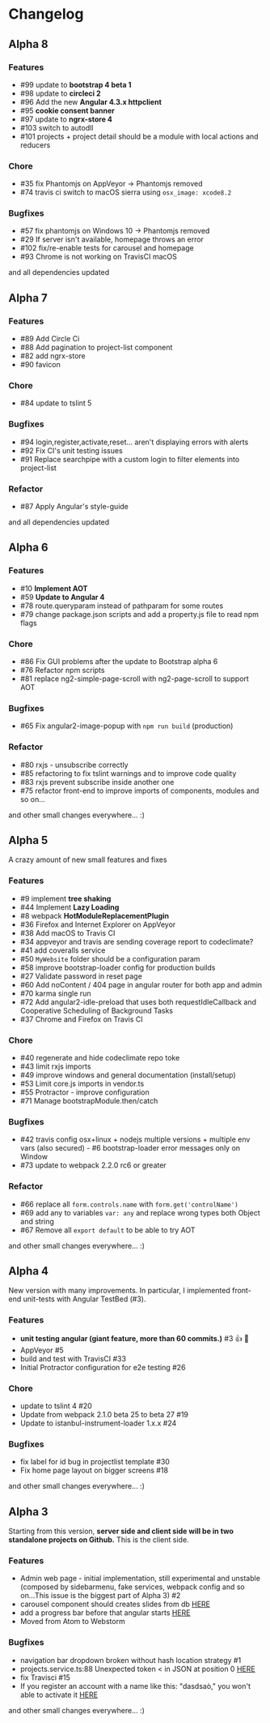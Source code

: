 # Changelog

## Alpha 8

### **Features**
- #99 update to **bootstrap 4 beta 1**
- #98 update to **circleci 2**
- #96 Add the new **Angular 4.3.x httpclient**
- #95 **cookie consent banner**
- #97 update to **ngrx-store 4**
- #103 switch to autodll
- #101 projects + project detail should be a module with local actions and reducers

### **Chore**
- #35 fix Phantomjs on AppVeyor -> Phantomjs removed
- #74 travis ci switch to macOS sierra using `osx_image: xcode8.2`

### **Bugfixes**
- #57 fix phantomjs on Windows 10 -> Phantomjs removed
- #29 If server isn't available, homepage throws an error
- #102 fix/re-enable tests for carousel and homepage
- #93 Chrome is not working on TravisCI macOS

and all dependencies updated


## Alpha 7

### **Features**
- #89 Add Circle Ci
- #88 Add pagination to project-list component
- #82 add ngrx-store
- #90 favicon

### **Chore**
- #84 update to tslint 5

### **Bugfixes**
- #94 login,register,activate,reset... aren't displaying errors with alerts
- #92 Fix CI's unit testing issues
- #91 Replace searchpipe with a custom login to filter elements into project-list

### **Refactor**
- #87 Apply Angular's style-guide

and all dependencies updated


## Alpha 6

### **Features**
- #10 **Implement AOT**
- #59 **Update to Angular 4**
- #78 route.queryparam instead of pathparam for some routes
- #79 change package.json scripts and add a property.js file to read npm flags

### **Chore**
- #86 Fix GUI problems after the update to Bootstrap alpha 6
- #76 Refactor npm scripts
- #81 replace ng2-simple-page-scroll with ng2-page-scroll to support AOT

### **Bugfixes**
- #65 Fix angular2-image-popup with `npm run build` (production)

### **Refactor**
- #80 rxjs - unsubscribe correctly
- #85 refactoring to fix tslint warnings and to improve code quality
- #83 rxjs prevent subscribe inside another one
- #75 refactor front-end to improve imports of components, modules and so on...

and other small changes everywhere... :)


## Alpha 5

A crazy amount of new small features and fixes

### **Features**
- #9 implement **tree shaking**
- #44 Implement **Lazy Loading**
- #8 webpack **HotModuleReplacementPlugin**
- #36 Firefox and Internet Explorer on AppVeyor
- #38 Add macOS to Travis CI
- #34 appveyor and travis are sending coverage report to codeclimate?
- #41 add coveralls service
- #50 `MyWebsite` folder should be a configuration param
- #58 improve bootstrap-loader config for production builds
- #27 Validate password in reset page
- #60 Add noContent / 404 page in angular router for both app and admin
- #70 karma single run
- #72 Add angular2-idle-preload that uses both requestIdleCallback and Cooperative Scheduling of Background Tasks
- #37 Chrome and Firefox on Travis CI

### **Chore**
- #40 regenerate and hide codeclimate repo toke
- #43 limit rxjs imports
- #49 improve windows and general documentation (install/setup)
- #53 Limit core.js imports in vendor.ts
- #55 Protractor - improve configuration
- #71 Manage bootstrapModule.then/catch

### **Bugfixes**
- #42 travis config osx+linux + nodejs multiple versions + multiple env vars (also secured)
- #6 bootstrap-loader error messages only on Window
- #73 update to webpack 2.2.0 rc6 or greater

### **Refactor**
- #66 replace all `form.controls.name` with `form.get('controlName')`
- #69 add any to variables `var: any` and replace wrong types both Object and string
- #67 Remove all `export default` to be able to try AOT

and other small changes everywhere... :)


## Alpha 4

New version with many improvements. In particular, I implemented front-end unit-tests with Angular TestBed (#3).

### **Features**
- **unit testing angular (giant feature, more than 60 commits.)** #3  👍 🥇
- AppVeyor #5
- build and test with TravisCI #33
- Initial Protractor configuration for e2e testing #26

### **Chore**
- update to tslint 4 #20
- Update from webpack 2.1.0 beta 25 to beta 27 #19
- Update to istanbul-instrument-loader 1.x.x #24

### **Bugfixes**
- fix label for id bug in projectlist template #30
- Fix home page layout on bigger screens #18

and other small changes everywhere... :)


## Alpha 3

Starting from this version, **server side and client side will be in two standalone projects on Github.**
This is the client side.

### **Features**
- Admin web page - initial implementation, still experimental and unstable (composed by sidebarmenu, fake services, webpack config and so on...This issue is the biggest part of Alpha 3) #2
- carousel component should creates slides from db [HERE](https://github.com/Ks89/My-MEAN-website-server/issues/7)
- add a progress bar before that angular starts [HERE](https://github.com/Ks89/My-MEAN-website-server/issues/5)
- Moved from Atom to Webstorm

### **Bugfixes**
- navigation bar dropdown broken without hash location strategy #1
- projects.service.ts:88 Unexpected token < in JSON at position 0 [HERE](https://github.com/Ks89/My-MEAN-website-server/issues/1)
- fix Travisci  #15
- If you register an account with a name like this: "dasdsaò," you won't able to activate it [HERE](https://github.com/Ks89/My-MEAN-website-server/issues/2)

and other small changes everywhere... :)